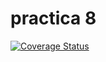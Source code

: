 # practica 8

[![Coverage Status](https://coveralls.io/repos/github/alu0101327679/practica-8-DSI-/badge.svg?branch=main)](https://coveralls.io/github/alu0101327679/practica-8-DSI-?branch=main)